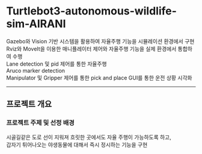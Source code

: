 # Turtlebot3-autonomous-wildlife-sim-AIRANI
Gazebo와 Vision 기반 시스템을 활용하여 자율주행 기능을 시뮬레이션 환경에서 구현    
Rviz와 MoveIt을 이용한 매니퓰레이터 제어와 자율주행 기능을 실제 환경에서 통합하여 수행  
Lane detection 및 pid 제어를 통한 자율주행  
Aruco marker detection  
Manipulator 및 Gripper 제어를 통한 pick and place GUI를 통한 운전 상황 시각화

---

## 프로젝트 개요
### **프로젝트 주제 및 선정 배경**
시골길같은 도로 선이 지워져 흐릿한 곳에서도 자율 주행이 가능하도록 하고,  
갑자기 튀어나오는 야생동물에 대해서 즉시 정시하는 기능을 구현
